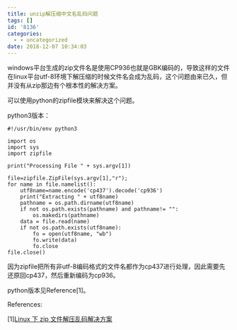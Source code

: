 ```yaml
---
title: unzip解压缩中文名乱码问题
tags: []
id: '8136'
categories:
  - - uncategorized
date: 2018-12-07 10:34:03
---
```


windows平台生成的zip文件名是使用CP936也就是GBK编码的，导致这样的文件在linux平台utf-8环境下解压缩的时候文件名会成为乱码，这个问题由来已久，但并没有从zip那边有个根本性的解决方案。

可以使用python的zipfile模块来解决这个问题。

python3版本：

```
#!/usr/bin/env python3

import os
import sys
import zipfile

print("Processing File " + sys.argv[1])

file=zipfile.ZipFile(sys.argv[1],"r");
for name in file.namelist():
    utf8name=name.encode('cp437').decode('cp936')
    print("Extracting " + utf8name)
    pathname = os.path.dirname(utf8name)
    if not os.path.exists(pathname) and pathname!= "":
        os.makedirs(pathname)
    data = file.read(name)
    if not os.path.exists(utf8name):
        fo = open(utf8name, "wb")
        fo.write(data)
        fo.close
file.close()
```

因为zipfile把所有非utf-8编码格式的文件名都作为cp437进行处理，因此需要先还原回cp437，然后重新编码为cp936。

python版本见Reference\[1\]。

References:

\[1\][Linux 下 zip 文件解压乱码解决方案](https://www.jianshu.com/p/72bb8d2ed4df)